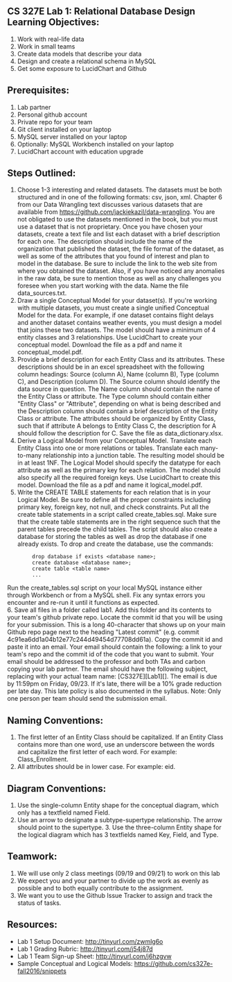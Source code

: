 ## CS 327E Lab 1: Relational Database Design Learning Objectives:
1. Work with real-life data
2. Work in small teams
3. Create data models that describe your data
4. Design and create a relational schema in MySQL 
5. Get some exposure to LucidChart and Github

## Prerequisites:
1. Lab partner
2. Personal github account
3. Private repo for your team
4. Git client installed on your laptop
5. MySQL server installed on your laptop
6. Optionally: MySQL Workbench installed on your laptop    
7. LucidChart account with education upgrade     

## Steps Outlined: 
1. Choose 1-3 interesting and related datasets. The datasets must be both structured and in one of the following formats: csv, json, xml. Chapter 6 from our Data Wrangling text discusses various datasets that are available from https://github.com/jackiekazil/data-wrangling. You are not obligated to use the datasets mentioned in the book, but you must use a dataset that is not proprietary. Once you have chosen your datasets, create a text file and list each dataset with a brief description for each one. The description should include the name of the organization that published the dataset, the file format of the dataset, as well as some of the attributes that you found of interest and plan to model in the database. Be sure to include the link to the web site from where you obtained the dataset. Also, if you have noticed any anomalies in the raw data, be sure to mention those as well as any challenges you foresee when you start working with the data. Name the file data_sources.txt.  
2. Draw a single Conceptual Model for your dataset(s). If you're working with multiple datasets, you must create a single unified Conceptual Model for the data. For example, if one dataset contains flight delays and another dataset contains weather events, you must design a model that joins these two datasets. The model should have a minimum of 4 entity classes and 3 relationships. Use LucidChart to create your conceptual model. Download the file as a pdf and name it conceptual_model.pdf.   
3. Provide a brief description for each Entity Class and its attributes. These descriptions should be in an excel spreadsheet with the following column headings: Source (column A), Name (column B), Type (column C), and Description (column D). The Source column should identify the data source in question. The Name column should contain the name of the Entity Class or attribute. The Type column should contain either "Entity Class" or "Attribute", depending on what is being described and the Description column should contain a brief description of the Entity Class or attribute. The attributes should be organized by Entity Class, such that if attribute A belongs to Entity Class C, the description for A should follow the description for C. Save the file as data_dictionary.xlsx.   
4. Derive a Logical Model from your Conceptual Model. Translate each Entity Class into one or more relations or tables. Translate each many-to-many relationship into a junction table. The resulting model should be in at least 1NF. The Logical Model should specify the datatype for each attribute as well as the primary key for each relation. The model should also specify all the required foreign keys. Use LucidChart to create this model. Download the file as a pdf and name it logical_model.pdf.    
5. Write the CREATE TABLE statements for each relation that is in your Logical Model. Be sure to define all the proper constraints including primary key, foreign key, not null, and check constraints. Put all the create table statements in a script called create_tables.sql. Make sure that the create table statements are in the right sequence such that the parent tables precede the child tables. The script should also create a database for storing the tables as well as drop the database if one already exists. To drop and create the database, use the commands:   
~~~~~{.sql}
        drop database if exists <database name>;      
        create database <database name>;    
        create table <table name> 
        ...   
~~~~~

Run the create_tables.sql script on your local MySQL instance either through Workbench or from a MySQL shell. Fix any syntax errors you encounter and re-run it until it functions as expected.    
6. Save all files in a folder called lab1. Add this folder and its contents to your team's github private repo. Locate the commit id that you will be using for your submission. This is a long 40-character that shows up on your main Github repo page next to the heading "Latest commit" (e.g. commit 4c91ea6dd1a04b12e77c244d49454d77708dd61a). Copy the commit id and paste it into an email. Your email should contain the following: a link to your team's repo and the commit id of the code that you want to submit. Your email should be addressed to the professor and both TAs and carbon copying your lab partner. The email should have the following subject, replacing <TeamName> with your actual team name: [CS327E][Lab1][<TeamName>]. The email is due by 11:59pm on Friday, 09/23. If it's late, there will be a 10% grade reduction per late day. This late policy is also documented in the syllabus. Note: Only one person per team should send the submission email.

## Naming Conventions:
1. The first letter of an Entity Class should be capitalized. If an Entity Class contains more than one word, use an underscore between the words and capitalize the first letter of each word. For example: Class_Enrollment.
2. All attributes should be in lower case. For example: eid.

## Diagram Conventions:
1. Use the single-column Entity shape for the conceptual diagram, which only has a textfield named Field.
2. Use an arrow to designate a subtype-supertype relationship. The arrow should point to the supertype. 3. Use the three-column Entity shape for the logical diagram which has 3 textfields named Key, Field, and Type.

## Teamwork:
1. We will use only 2 class meetings (09/19 and 09/21) to work on this lab
2. We expect you and your partner to divide up the work as evenly as possible and to both equally contribute to the assignment.
3. We want you to use the Github Issue Tracker to assign and track the status of tasks.

## Resources:
* Lab 1 Setup Document: http://tinyurl.com/zwmlg6o
* Lab 1 Grading Rubric: http://tinyurl.com/j54j87d
* Lab 1 Team Sign-up Sheet: http://tinyurl.com/j6hzgvw
* Sample Conceptual and Logical Models: https://github.com/cs327e-fall2016/snippets
